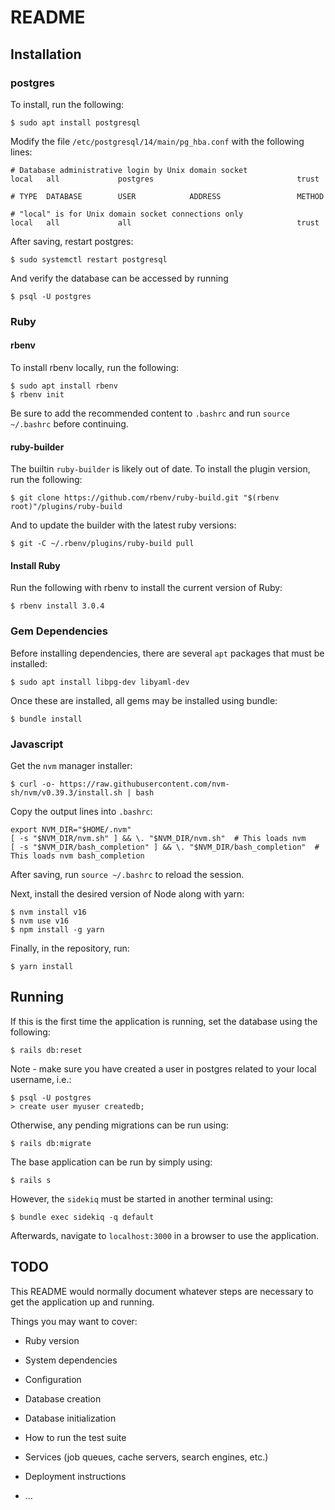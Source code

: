 # README

## Installation

### postgres

To install, run the following:

`$ sudo apt install postgresql`

Modify the file `/etc/postgresql/14/main/pg_hba.conf` with the following lines:
```
# Database administrative login by Unix domain socket
local   all             postgres                                trust

# TYPE  DATABASE        USER            ADDRESS                 METHOD

# "local" is for Unix domain socket connections only
local   all             all                                     trust
```

After saving, restart postgres:

`$ sudo systemctl restart postgresql`

And verify the database can be accessed by running

`$ psql -U postgres`


### Ruby

#### rbenv
To install rbenv locally, run the following:
```
$ sudo apt install rbenv
$ rbenv init
```

Be sure to add the recommended content to `.bashrc` and run `source ~/.bashrc` before continuing.

#### ruby-builder
The builtin `ruby-builder` is likely out of date. To install the plugin version, run the following:

`$ git clone https://github.com/rbenv/ruby-build.git "$(rbenv root)"/plugins/ruby-build`

And to update the builder with the latest ruby versions:

`$ git -C ~/.rbenv/plugins/ruby-build pull`

#### Install Ruby

Run the following with rbenv to install the current version of Ruby:

`$ rbenv install 3.0.4`

### Gem Dependencies

Before installing dependencies, there are several `apt` packages that must be installed:

`$ sudo apt install libpg-dev libyaml-dev`

Once these are installed, all gems may be installed using bundle:

`$ bundle install`

### Javascript

Get the `nvm` manager installer:

`$ curl -o- https://raw.githubusercontent.com/nvm-sh/nvm/v0.39.3/install.sh | bash`

Copy the output lines into `.bashrc`:
```
export NVM_DIR="$HOME/.nvm"
[ -s "$NVM_DIR/nvm.sh" ] && \. "$NVM_DIR/nvm.sh"  # This loads nvm
[ -s "$NVM_DIR/bash_completion" ] && \. "$NVM_DIR/bash_completion"  # This loads nvm bash_completion
```

After saving, run `source ~/.bashrc` to reload the session.

Next, install the desired version of Node along with yarn:
```
$ nvm install v16
$ nvm use v16
$ npm install -g yarn
```

Finally, in the repository, run:

`$ yarn install`

## Running

If this is the first time the application is running, set the database using the following:

`$ rails db:reset`

Note - make sure you have created a user in postgres related to your local username, i.e.:
```
$ psql -U postgres
> create user myuser createdb;
```

Otherwise, any pending migrations can be run using:

`$ rails db:migrate`

The base application can be run by simply using:

`$ rails s`

However, the `sidekiq` must be started in another terminal using:

`$ bundle exec sidekiq -q default`

Afterwards, navigate to `localhost:3000` in a browser to use the application.

## TODO

This README would normally document whatever steps are necessary to get the
application up and running.

Things you may want to cover:

* Ruby version

* System dependencies

* Configuration

* Database creation

* Database initialization

* How to run the test suite

* Services (job queues, cache servers, search engines, etc.)

* Deployment instructions

* ...
